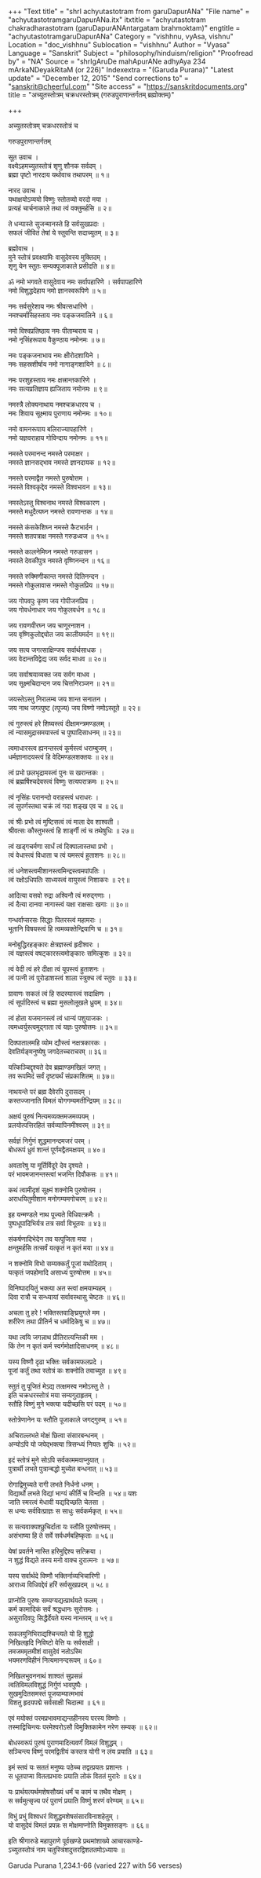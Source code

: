 +++
"Text title" = "shrI achyutastotram from garuDapurANa"
"File name" = "achyutastotramgaruDapurANa.itx"
itxtitle = "achyutastotram chakradharastotram (garuDapurANAntargatam brahmoktam)"
engtitle = "achyutastotramgaruDapurANa"
Category = "vishhnu, vyAsa, vishnu"
Location = "doc_vishhnu"
Sublocation = "vishhnu"
Author = "Vyasa"
Language = "Sanskrit"
Subject = "philosophy/hinduism/religion"
"Proofread by" = "NA"
Source = "shrIgAruDe mahApurANe adhyAya 234 mArkaNDeyakRitaM (or 226)"
Indexextra = "(Garuda Purana)"
"Latest update" = "December 12, 2015"
"Send corrections to" = "sanskrit@cheerful.com"
"Site access" = "https://sanskritdocuments.org"
title = "अच्युतस्तोत्रम् चक्रधरस्तोत्रम् (गरुडपुराणान्तर्गतम् ब्रह्मोक्तम्)"

+++
  
 अच्युतस्तोत्रम् चक्रधरस्तोत्रं च   
  
गरुडपुराणान्तर्गतम्   
  
सूत उवाच ।  
वक्ष्येऽहमच्युतस्तोत्रं शृणु शौनक सर्वदम् ।  
ब्रह्मा पृष्टो नारदाय यथोवाच तथापरम् ॥ १॥  
  
नारद उवाच ।  
यथाक्षयोऽव्ययो विष्णुः स्तोतव्यो वरदो मया ।  
प्रत्यहं चार्चनाकाले तथा त्वं वक्तुमर्हसि ॥ २॥  
  
ते धन्यास्ते सुजन्मानस्ते हि सर्वसुखप्रदाः ।  
सफलं जीवितं तेषां ये स्तुवन्ति सदाच्युतम् ॥ ३॥  
  
ब्रह्मोवाच ।  
मुने स्तोत्रं प्रवक्ष्यामिः वासुदेवस्य मुक्तिदम् ।  
शृणु येन स्तुतः सम्यक्पूजाकाले प्रसीदति ॥ ४॥  
  
ॐ नमो भगवते वासुदेवाय नमः सर्वापहारिणे । सर्वपापहारिणे  
नमो विशुद्धदेहाय नमो ज्ञानस्वरूपिणे ॥ ५॥  
  
नमः सर्वसुरेशाय नमः श्रीवत्सधारिणे ।  
नमश्चर्मासिहस्ताय नमः पङ्कजमालिने ॥ ६॥  
  
नमो विश्वप्रतिष्ठाय नमः पीताम्बराय च ।  
नमो नृसिंहरूपाय वैकुण्ठाय नमोनमः ॥ ७॥  
  
नमः पङ्कजनाभाय नमः क्षीरोदशायिने ।  
नमः सहस्रशीर्षाय नमो नागाङ्गशायिने ॥ ८॥  
  
नमः परशुहस्ताय नमः क्षत्त्रान्तकारिणे ।  
नमः सत्यप्रतिज्ञाय ह्यजिताय नमोनमः ॥ ९॥  
  
नमस्त्रै लोक्यनाथाय नमश्चक्रधारय च ।  
नमः शिवाय सूक्ष्माय पुराणाय नमोनमः ॥ १०॥  
  
नमो वामनरूपाय बलिराज्यापहारिणे ।  
नमो यज्ञवराहाय गोविन्दाय नमोनमः ॥ ११॥  
  
नमस्ते परमानन्द नमस्ते परमाक्षर ।  
नमस्ते ज्ञानसद्भाव नमस्ते ज्ञानदायक ॥ १२॥  
  
नमस्ते परमाद्वैत नमस्ते पुरुषोत्तम ।  
नमस्ते विश्वकृद्देव नमस्ते विश्वभावन ॥ १३॥  
  
नमस्तेऽस्तु विश्वनाथ नमस्ते विश्वकारण ।  
नमस्ते मधुदैत्यघ्न नमस्ते रावणान्तक ॥ १४॥  
  
नमस्ते कंसकेशिघ्न नमस्ते कैटभार्दन ।  
नमस्ते शतपत्राक्ष नमस्ते गरुडध्वज ॥ १५॥  
  
नमस्ते कालनेमिघ्न नमस्ते गरुडासन ।  
नमस्ते देवकीपुत्र नमस्ते वृष्णिनन्दन ॥ १६॥  
  
नमस्ते रुक्मिणीकान्त नमस्ते दितिनन्दन ।  
नमस्ते गोकुलावास नमस्ते गोकुलप्रिय ॥ १७॥  
  
जय गोपवपुः कृष्ण जय गोपीजनप्रिय ।  
जय गोवर्धनाधार जय गोकुलवर्धन ॥ १८॥  
  
जय रावणवीरघ्न जय चाणूरनाशन ।  
जय वृष्णिकुलोद्द्योत जय कालीयमर्दन ॥ १९॥  
  
जय सत्य जगत्साक्षिन्जय सर्वार्थसाधक ।  
जय वेदान्तविद्वेद्य जय सर्वद माधव ॥ २०॥  
  
जय सर्वाश्रयाव्यक्त जय सर्वग माधव ।  
जय सूक्ष्मचिदान्दन जय चित्तनिरञ्जन ॥ २१॥  
  
जयस्तेऽस्तु निरालम्ब जय शान्त सनातन ।  
जय नाथ जगत्पुष्ट (त्पूज्य) जय विष्णो नमोऽस्तूते ॥ २२॥  
  
त्वं गुरुस्त्वं हरे शिष्यस्त्वं दीक्षामन्त्रमण्डलम् ।  
त्वं न्यासमुद्रासमयास्त्वं च पुष्पादिसाधनम् ॥ २३॥  
  
त्वमाधारस्त्व ह्यनन्तस्त्वं कूर्मस्त्वं धराम्बुजम् ।  
धर्मज्ञानादयस्त्वं हि वेदिमण्डलशक्तयः ॥ २४॥  
  
त्वं प्रभो छलभृद्रामस्त्वं पुनः स खरान्तकः ।  
त्वं ब्रह्मर्षिश्चदेवस्त्वं विष्णुः सत्यपराक्रमः ॥ २५॥  
  
त्वं नृसिंहः परानन्दो वराहस्त्वं धराधरः ।  
त्वं सुपर्णस्तथा चक्रं त्वं गदा शङ्ख एव च ॥ २६॥  
  
त्वं श्रीः प्रभो त्वं मुष्टिसत्वं त्वं माला देव शाश्वती ।  
श्रीवत्सः कौस्तुभस्त्वं हि शार्ङ्गी त्वं च तथेषुधिः ॥ २७॥  
  
त्वं खड्गचर्मणा सार्धं त्वं दिक्पालास्तथा प्रभो ।  
त्वं वेधास्त्वं विधाता च त्वं यमस्त्वं हुताशनः ॥ २८॥  
  
त्वं धनेशस्त्वमीशानस्त्वमिन्द्रस्त्वमपांपतिः ।  
त्वं रक्षोऽधिपतिः साध्यस्त्वं वायुस्त्वं निशाकरः ॥ २९॥  
  
आदित्या वसवो रुद्रा अश्विनौ त्वं मरुद्गणाः ।  
त्वं दैत्या दानवा नागास्त्वं यक्षा राक्षसाः खगाः ॥ ३०॥  
  
गन्धर्वाप्सरसः सिद्धाः पितरस्त्वं महामराः ।  
भूतानि विषयस्त्वं हि त्वमव्यक्तेन्द्रियाणि च ॥ ३१॥  
  
मनोबुद्धिरहङ्कारः क्षेत्रज्ञस्त्वं हृदीश्वरः ।  
त्वं यज्ञस्त्वं वषट्कारस्त्वमोङ्कारः समित्कुशः ॥ ३२॥  
  
त्वं वेदी त्वं हरे दीक्षा त्वं यूपस्त्वं हुताशनः ।  
त्वं पत्नी त्वं पुरोडाशस्त्वं शाला स्त्रुक्च त्वं स्तुवः ॥ ३३॥  
  
ग्रावाणः सकलं त्वं हि सदस्यास्त्वं सदाक्षिणः ।  
त्वं सूर्पादिस्त्वं च ब्रह्मा मुसलोलूखले ध्रुवम् ॥ ३४॥  
  
त्वं होता यजमानस्त्वं त्वं धान्यं पशुयाजकः ।  
त्वमध्वर्युस्त्वमुद्गाता त्वं यज्ञः पुरुषोत्तमः ॥ ३५॥  
  
दिक्पातालमहि व्योम द्यौस्त्वं नक्षत्रकारकः ।  
देवतिर्यङ्मनुष्येषु जगदेतच्चराचरम् ॥ ३६॥  
  
यत्किञ्चिद्दृश्यते देव ब्रह्माण्डमखिलं जगत् ।  
तव रूपमिदं सर्वं दृष्ट्यर्थं संप्रकाशितम् ॥ ३७॥  
  
नाथयन्ते परं ब्रह्म दैवेरपि दुरासदम् ।  
कस्तज्जानाति विमलं योगगम्यमतीन्द्रियम् ॥ ३८॥  
  
अक्षयं पुरुषं नित्यमव्यक्तमजमव्ययम् ।  
प्रलयोत्पत्तिरहितं सर्वव्यापिनमीश्वरम् ॥ ३९॥  
  
सर्वज्ञं निर्गुणं शुद्धमानन्दमजरं परम् ।  
बोधरूपं ध्रुवं शान्तं पूर्णमद्वैतमक्षयम् ॥ ४०॥  
  
अवतारेषु या मूर्तिर्विदूरे देव दृश्यते ।  
परं भावमजानन्तस्त्वां भजन्ति दिवौकसः ॥ ४१॥  
  
कथं त्वामीदृशं सूक्ष्मं शक्नोमि पुरुषोत्तम ।  
अराधयितुमीशान मनोगम्यमगोचरम् ॥ ४२॥  
  
इह यन्मण्डले नाथ पूज्यते विधिवत्क्रमैः ।  
पुष्पधूपादिभिर्यत्र तत्र सर्वा विभूतयः ॥ ४३॥  
  
संकर्षणादिभेदेन तव यत्पूजिता मया ।  
क्षन्तुमर्हसि तत्सर्वं यत्कृतं न कृतं मया ॥ ४४॥  
  
न शक्नोमि विभो सम्यक्कर्तुं पूजां यथोदिताम् ।  
यत्कृतं जपहोमादि असाध्यं पुरुषोत्तम ॥ ४५॥  
  
विनिष्पादयितुं भक्त्या अत स्त्वां क्षमयाम्यहम् ।  
दिवा रात्रौ च सन्ध्यायां सर्वावस्थासु चेष्टतः ॥ ४६॥  
  
अचला तु हरे ! भक्तिस्तवाङ्घ्रियुगले मम ।  
शरीरेण तथा प्रीतिर्न च धर्मादिकेषु च ॥ ४७॥  
  
यथा त्वयि जगन्नाथ प्रीतिरात्यन्तिकी मम ।  
किं तेन न कृतं कर्म स्वर्गमोक्षादिसाधनम् ॥ ४८॥  
  
यस्य विष्णौ दृढा भक्तिः सर्वकामफलप्रदे ।  
पूजां कर्तुं तथा स्तोत्रं कः शक्नोति तवाच्युत ॥ ४९॥  
  
स्तुतं तु पूजितं मेऽद्य तत्क्षमस्व नमोऽस्तु ते ।  
इति चक्रधरस्तोत्रं मया सम्यगुदाहृतम् ।  
स्तौहि विष्णुं मुने भक्त्या यदीच्छसि परं पदम् ॥ ५०॥  
  
स्तोत्रेणानेन यः स्तौति पूजाकाले जगद्गुरुम् ॥ ५१॥  
  
अचिराल्लभते मोक्षं छित्वा संसारबन्धनम् ।  
अन्योऽपि यो जपेद्भक्त्या त्रिसन्ध्यं नियतः शुचिः ॥ ५२॥  
  
इदं स्तोत्रं मुने सोऽपि सर्वकाममवाप्नुयात् ।  
पुत्रार्थी लभते पुत्रान्बद्धो मुच्येत बन्धनात् ॥ ५३॥  
  
रोगाद्विमुच्यते रागी लभते निर्धनो धनम् ।  
विद्यार्थो लभते विद्यां भाग्यं कीर्तिं च विन्दति ॥ ५४॥ यशः  
जाति स्मरत्वं मेधावी यद्यदिच्छति चेतसा ।  
स धन्यः सर्ववित्प्राज्ञः स साधुः सर्वकर्मकृत् ॥ ५५॥  
  
स सत्यवाक्यश्छुचिर्दाता यः स्तौति पुरुषोत्तमम् ।  
असंभाष्या हि ते सर्वे सर्वधर्मबहिष्कृताः ॥ ५६॥  
  
येषां प्रवर्तने नास्ति हरिमुद्दिश्य सत्क्रिया ।  
न शुद्धं विद्यते तस्य मनो वाक्च दुरात्मनः ॥ ५७॥  
  
यस्य सर्वार्थदे विष्णौ भक्तिर्नाव्यभिचारिणी ।  
आराध्य विधिवद्देवं हरिं सर्वसुखप्रदम् ॥ ५८॥  
  
प्राप्नोति पुरुषः सम्यग्यद्यत्प्रार्थयते फलम् ।  
कर्म कामादिकं सर्वं श्रद्धधानः सुरोत्तमः ।  
असुरादिवपुः सिद्धैर्देयते यस्य नान्तरम् ॥ ५९॥  
  
सकलमुनिभिराद्यश्चिन्त्यते यो हि शुद्धो  
     निखिलहृदि निविष्टो वेत्ति यः सर्वसाक्षी ।  
तमजममृतमीशं वासुदेवं नतोऽस्मि  
     भयमरणविहीनं नित्यमानन्दरूपम् ॥ ६०॥  
  
निखिलभुवननाथं शाश्वतं सुप्रसन्नं  
     त्वतिविमलविशुद्धं निर्गुणं भावपुष्पैः ।  
सुखमुदितसमस्तं पूजयाम्यात्मभावं  
     विशतु हृदयपद्मे सर्वसाक्षी चिदात्मा ॥ ६१॥  
  
एवं मयोक्तं परमप्रभावमाद्यन्तहीनस्य परस्य विष्णोः ।  
तस्माद्विचिन्त्यः परमेश्वरोऽसौ विमुक्तिकामेन नरेण सम्यक् ॥ ६२॥  
  
बोधस्वरूपं पुरुषं पुराणमादित्यवर्णं विमलं विशुद्धम् ।  
सञ्चिन्त्य विष्णुं परमद्वितीयं कस्तत्र योगी न लंय प्रयाति ॥ ६३॥  
  
इमं स्तवं यः सततं मनुष्यः पठेच्च तद्वत्प्रयतः प्रशान्तः ।  
स धूतपाप्मा विततप्रभावः प्रयाति लोकं विततं मुरारेः ॥ ६४॥  
  
यः प्रार्थयत्यर्थमशेषसौख्यं धर्मं च कामं च तथैव मोक्षम् ।  
स सर्वमुत्सृज्य परं पुराणं प्रयाति विष्णुं शरणं वरेण्यम् ॥ ६५॥  
  
विभुं प्रभुं विश्वधरं विशुद्धमशेषसंसारविनाशहेतुम् ।  
यो वासुदेवं विमलं प्रपन्नः स मोक्षमाप्नोति विमुक्तसङ्गः ॥ ६६॥  
  
इति श्रीगारुडे महापुराणे पूर्वखण्डे प्रथमांशाख्ये आचारकाण्डे-  
ऽच्युतस्तोत्रं नाम चतुस्त्रिंशदुत्तरद्विशततमोऽध्यायः ॥  
  
  
  
  
  
Garuda Purana 1,234.1-66 (varied 227 with 56 verses)  
  
